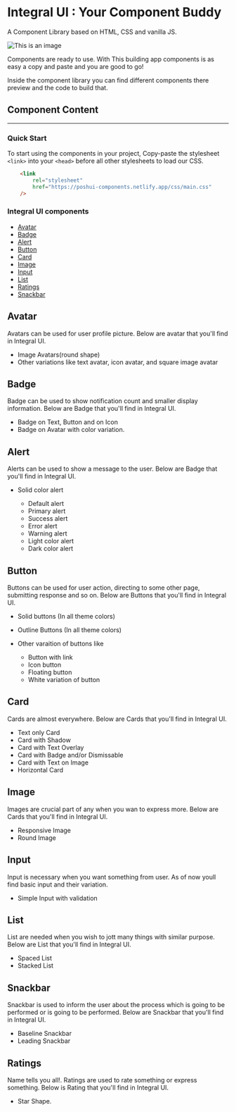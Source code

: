 # Integral UI : Your Component Buddy

A Component Library based on HTML, CSS and vanilla JS.

![This is an image](https://integral-ui-cl.netlify.app/Images/Landing-page.png)

Components are ready to use. With This building app components is as easy a copy and paste and you are good to go!

Inside the component library you can find different components there preview and the code to build that.


## Component Content
---

### Quick Start

To start using the components in your project, Copy-paste the stylesheet `<link>` into your `<head>` before all other stylesheets to load our CSS.

```html
    <link
        rel="stylesheet"
        href="https://poshui-components.netlify.app/css/main.css"
    />
```   

### Integral UI components

- [Avatar](#avatar)
- [Badge](#badge)
- [Alert](#alert)
- [Button](#button)
- [Card](#card)
- [Image](#image)
- [Input](#input)
- [List](#list)
- [Ratings](#ratings)
- [Snackbar](#snackbar)




## Avatar

Avatars can be used for user profile picture. Below are avatar that you'll find in Integral UI.

- Image Avatars(round shape)
- Other variations like text avatar, icon avatar, and square image avatar

## Badge

Badge can be used to show notification count and smaller display information. Below are Badge that you'll find in Integral UI.

- Badge on Text, Button and on Icon
- Badge on Avatar with color variation.

## Alert

Alerts can be used to show a message to the user. Below are Badge that you'll find in Integral UI.

- Solid color alert

  - Default alert
  - Primary alert
  - Success alert
  - Error alert
  - Warning alert
  - Light color alert
  - Dark color alert

## Button

Buttons can be used for user action, directing to some other page, submitting response and so on. Below are Buttons that you'll find in Integral UI.

- Solid buttons (In all theme colors)
- Outline Buttons (In all theme colors)
- Other varaition of buttons like

  - Button with link
  - Icon button
  - Floating button
  - White variation of button 


## Card

Cards are almost everywhere. Below are Cards that you'll find in Integral UI.

- Text only Card
- Card with Shadow
- Card with Text Overlay
- Card with Badge and/or Dismissable
- Card with Text on Image
- Horizontal Card

## Image

Images are crucial part of any when you wan to express more. Below are Cards that you'll find in Integral UI.

- Responsive Image
- Round Image

## Input

Input is necessary when you want something from user. As of now youll find basic input and their variation.

- Simple Input with validation

## List


List are needed when you wish to jott many things with similar purpose. Below are List that you'll find in Integral UI.

- Spaced List
- Stacked List

## Snackbar

Snackbar is used to inform the user about the process which is going to be performed or is going to be performed. Below are Snackbar that you'll find in Integral UI.

- Baseline Snackbar
- Leading Snackbar

## Ratings

Name tells you all!. Ratings are used to rate something or express something. Below is Rating that you'll find in Integral UI.

- Star Shape.


